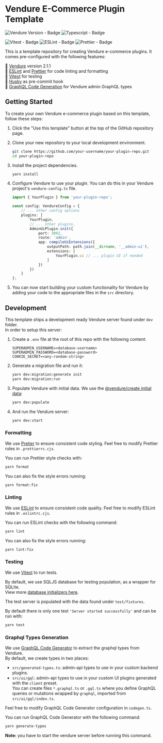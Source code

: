 # Vendure E-Commerce Plugin Template

![Vendure Version - Badge](https://img.shields.io/badge/Vendure-v2.1.1-17c1ff)
![Typescript - Badge](https://img.shields.io/badge/Typescript-v4.9.5-3178c6?logo=typescript)

![Vitest - Badge](https://img.shields.io/badge/Testing-Vitest-7ec242?logo=vitest)
![ESLint - Badge](https://img.shields.io/badge/Linter-ESLint-4b32c3?logo=eslint)
![Prettier - Badge](https://img.shields.io/badge/Formatter-Prettier-f8bc45?logo=prettier)

This is a template repository for creating Vendure e-commerce plugins. It comes pre-configured with the following features:

🛒 [Vendure](https://www.vendure.io/) version 2.1.1<br>
🧹 [ESLint](https://eslint.org/) and [Prettier](https://prettier.io/) for code linting and formatting<br>
🧪 [Vitest](https://vitest.dev/) for testing<br>
🐶 [Husky](https://typicode.github.io/husky/) as pre-commit hook<br>
🚀 [GraphQL Code Generation](https://the-guild.dev/graphql/codegen) for Vendure admin GraphQL types

## Getting Started

To create your own Vendure e-commerce plugin based on this template, follow these steps:

1. Click the "Use this template" button at the top of the GitHub repository page.
2. Clone your new repository to your local development environment.
    ```bash
    git clone https://github.com/your-username/your-plugin-repo.git
    cd your-plugin-repo
    ```
3. Install the project dependencies.
    ```bash
    yarn install
    ```
4. Configure Vendure to use your plugin. You can do this in your Vendure project's `vendure-config.ts` file.

    ```typescript
    import { YourPlugin } from 'your-plugin-repo';

    const config: VendureConfig = {
    	// ... other config options
    	plugins: [
    		YourPlugin,
    		// ... other plugins,
    		AdminUiPlugin.init({
    			port: 3002,
    			route: 'admin',
    			app: compileUiExtensions({
    				outputPath: path.join(__dirname, '__admin-ui'),
    				extensions: [
    					YourPlugin.ui // ... plugin UI if needed
    				]
    			})
    		})
    	]
    };
    ```

5. You can now start building your custom functionality for Vendure by adding your code to the appropriate files in the `src` directory.

## Development

This template ships a development ready Vendure server found under `dev` folder.<br>
In order to setup this server:

1. Create a `.env` file at the root of this repo with the following content:

    ```dotenv
    SUPERADMIN_USERNAME=<database-username>
    SUPERADMIN_PASSWORD=<database-password>
    COOKIE_SECRET=<any-random-string>
    ```

2. Generate a migration file and run it:

    ```bash
    yarn dev:migration:generate init
    yarn dev:migration:run
    ```

3. Populate Vendure with initial data. We use the [@vendure/create initial data](https://docs.vendure.io/guides/developer-guide/importing-data/#populating-test-data):

    ```bash
    yarn dev:populate
    ```

4. And run the Vendure server:

    ```bash
    yarn dev:start
    ```

### Formatting

We use [Pretier](https://prettier.io/) to ensure consistent code styling. Feel free to modify Prettier rules in `.prettierrc.cjs`.

You can run Prettier style checks with:

```bash
yarn format
```

You can also fix the style errors running:

```bash
yarn format:fix
```

### Linting

We use [ESLint](https://eslint.org/) to ensure consistent code quality. Feel free to modify ESLint rules in `.eslintrc.cjs`.

You can run ESLint checks with the following command:

```bash
yarn lint
```

You can also fix the style errors running:

```bash
yarn lint:fix
```

### Testing

We use [Vitest](https://vitest.dev/) to run tests.

By default, we use SQLJS database for testing population, as a wrapper for SQLite.<br>
View more [database initializers here](https://docs.vendure.io/guides/developer-guide/testing/#register-database-specific-initializers).

The test server is populated with the data found under `test/fixtures`.

By default there is only one test `'Server started successfully'` and can be run with:

```bash
yarn test
```

### Graphql Types Generation

We use [GraphQL Code Generator](https://the-guild.dev/graphql/codegen) to extract the graphql types from Vendure.<br>
By default, we create types in two places:

-   `src/generated-types.ts`: admin-api types to use in your custom backend plugins.
-   `src/ui/gql`: admin-api types to use in your custom UI plugins generated with the `client` preset.<br>You can create files `*.graphql.ts` or `.gql.ts` where you define GraphQL queries or mutations wrapped by `graphql`, imported from `src/ui/gql/index.ts`.

Feel free to modify GraphQL Code Generator configuration in `codegen.ts`.

You can run GraphQL Code Generator with the following command:

```bash
yarn generate-types
```

**Note:** you have to start the vendure server before running this command.
